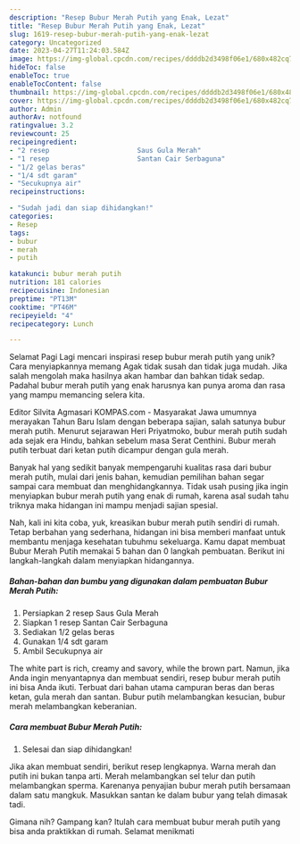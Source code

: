 ```yaml
---
description: "Resep Bubur Merah Putih yang Enak, Lezat"
title: "Resep Bubur Merah Putih yang Enak, Lezat"
slug: 1619-resep-bubur-merah-putih-yang-enak-lezat
category: Uncategorized
date: 2023-04-27T11:24:03.584Z
image: https://img-global.cpcdn.com/recipes/ddddb2d3498f06e1/680x482cq70/bubur-merah-putih-foto-resep-utama.jpg
hideToc: false
enableToc: true
enableTocContent: false
thumbnail: https://img-global.cpcdn.com/recipes/ddddb2d3498f06e1/680x482cq70/bubur-merah-putih-foto-resep-utama.jpg
cover: https://img-global.cpcdn.com/recipes/ddddb2d3498f06e1/680x482cq70/bubur-merah-putih-foto-resep-utama.jpg
author: Admin
authorAv: notfound
ratingvalue: 3.2
reviewcount: 25
recipeingredient:
- "2 resep                      Saus Gula Merah"
- "1 resep                      Santan Cair Serbaguna"
- "1/2 gelas beras"
- "1/4 sdt garam"
- "Secukupnya air"
recipeinstructions:

- "Sudah jadi dan siap dihidangkan!"
categories:
- Resep
tags:
- bubur
- merah
- putih

katakunci: bubur merah putih 
nutrition: 181 calories
recipecuisine: Indonesian
preptime: "PT13M"
cooktime: "PT46M"
recipeyield: "4"
recipecategory: Lunch

---
```



Selamat Pagi Lagi mencari inspirasi resep bubur merah putih yang unik? Cara menyiapkannya memang Agak tidak susah dan tidak juga mudah. Jika salah mengolah maka hasilnya akan hambar dan bahkan tidak sedap. Padahal bubur merah putih yang enak harusnya kan punya aroma dan rasa yang mampu memancing selera kita.


Editor Silvita Agmasari KOMPAS.com - Masyarakat Jawa umumnya merayakan Tahun Baru Islam dengan beberapa sajian, salah satunya bubur merah putih. Menurut sejarawan Heri Priyatmoko, bubur merah putih sudah ada sejak era Hindu, bahkan sebelum masa Serat Centhini. Bubur merah putih terbuat dari ketan putih dicampur dengan gula merah.

Banyak hal yang sedikit banyak mempengaruhi kualitas rasa dari bubur merah putih, mulai dari jenis bahan, kemudian pemilihan bahan segar sampai cara membuat dan menghidangkannya. Tidak usah pusing jika ingin menyiapkan bubur merah putih yang enak di rumah, karena asal sudah tahu triknya maka hidangan ini mampu menjadi sajian spesial.


Nah, kali ini kita coba, yuk, kreasikan bubur merah putih sendiri di rumah. Tetap berbahan yang sederhana, hidangan ini bisa memberi manfaat untuk membantu menjaga kesehatan tubuhmu sekeluarga. Kamu dapat membuat Bubur Merah Putih memakai 5 bahan dan 0 langkah pembuatan. Berikut ini langkah-langkah dalam menyiapkan hidangannya.

<!--inarticleads1-->

##### Bahan-bahan dan bumbu yang digunakan dalam pembuatan Bubur Merah Putih:

1. Persiapkan 2 resep                      Saus Gula Merah
1. Siapkan 1 resep                      Santan Cair Serbaguna
1. Sediakan 1/2 gelas beras
1. Gunakan 1/4 sdt garam
1. Ambil Secukupnya air


The white part is rich, creamy and savory, while the brown part. Namun, jika Anda ingin menyantapnya dan membuat sendiri, resep bubur merah putih ini bisa Anda ikuti. Terbuat dari bahan utama campuran beras dan beras ketan, gula merah dan santan. Bubur putih melambangkan kesucian, bubur merah melambangkan keberanian. 

<!--inarticleads2-->

##### Cara membuat Bubur Merah Putih:


1. Selesai dan siap dihidangkan!

Jika akan membuat sendiri, berikut resep lengkapnya. Warna merah dan putih ini bukan tanpa arti. Merah melambangkan sel telur dan putih melambangkan sperma. Karenanya penyajian bubur merah putih bersamaan dalam satu mangkuk. Masukkan santan ke dalam bubur yang telah dimasak tadi. 

Gimana nih? Gampang kan? Itulah cara membuat bubur merah putih yang bisa anda praktikkan di rumah. Selamat menikmati
